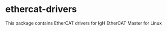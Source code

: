 ethercat-drivers
================

This package contains EtherCAT drivers for IgH EtherCAT Master for Linux
